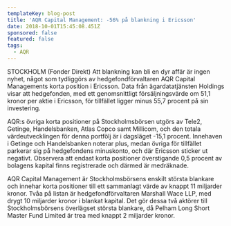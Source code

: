 ```yaml
---
templateKey: blog-post
title: 'AQR Capital Management: -56% på blankning i Ericsson'
date: 2018-10-01T15:45:08.451Z
sponsored: false
featured: false
tags:
  - AQR
---
```

STOCKHOLM (Fonder Direkt) Att blankning kan bli en dyr affär är ingen nyhet, något som tydliggörs av hedgefondförvaltaren AQR Capital Managements korta position i Ericsson. Data från ägardatatjänsten Holdings visar att hedgefonden, med ett genomsnittligt försäljningsvärde om 51,1 kronor per aktie i Ericsson, för tillfället ligger minus 55,7 procent på sin investering.

AQR:s övriga korta positioner på Stockholmsbörsen utgörs av Tele2, Getinge, Handelsbanken, Atlas Copco samt Millicom, och den totala värdeutvecklingen för denna portfölj är i dagsläget -15,1 procent. Innehaven i Getinge och Handelsbanken noterar plus, medan övriga för tillfället parkerar sig på hedgefondens minuskonto, och där Ericsson sticker ut negativt. Observera att endast korta positioner överstigande 0,5 procent av bolagens kapital finns registrerade och därmed är medräknade.

AQR Capital Management är Stockholmsbörsens enskilt största blankare och innehar korta positioner till ett sammanlagt värde av knappt 11 miljarder kronor. Tvåa på listan är hedgefondförvaltaren Marshall Wace LLP, med drygt 10 miljarder kronor i blankat kapital. Det gör dessa två aktörer till Stockholmsbörsens överlägset största blankare, då Pelham Long Short Master Fund Limited är trea med knappt 2 miljarder kronor.
